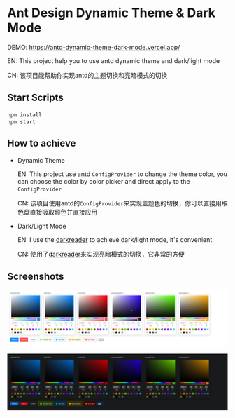 # Ant Design Dynamic Theme & Dark Mode

DEMO: https://antd-dynamic-theme-dark-mode.vercel.app/

EN: This project help you to use antd dynamic theme and dark/light mode

CN: 该项目能帮助你实现antd的主题切换和亮暗模式的切换

## Start Scripts

```
npm install
npm start
```

## How to achieve

* Dynamic Theme
    
    EN: This project use antd `ConfigProvider` to change the theme color, you can choose the color by color picker and direct apply to the `ConfigProvider`

    CN: 该项目使用antd的`ConfigProvider`来实现主题色的切换，你可以直接用取色盘直接吸取颜色并直接应用

* Dark/Light Mode

    EN: I use the [darkreader](https://www.npmjs.com/package/darkreader) to achieve dark/light mode, it's convenient

    CN: 使用了[darkreader](https://www.npmjs.com/package/darkreader)来实现亮暗模式的切换，它非常的方便

## Screenshots

![light.png](light.png)

![img.png](dark.png)

